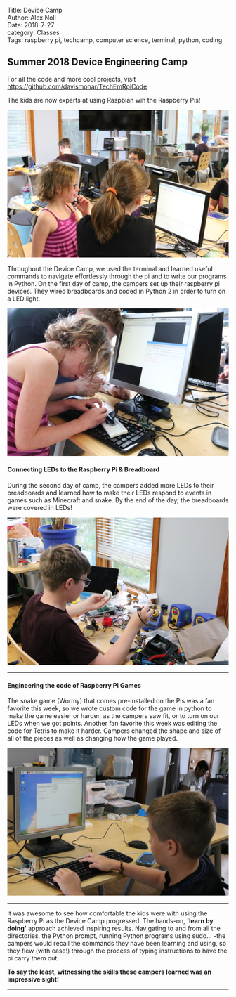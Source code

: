 Title: Device Camp  
Author: Alex Noll  
Date: 2018-7-27  
category: Classes  
Tags: raspberry pi, techcamp, computer science, terminal, python, coding  

## Summer 2018 Device Engineering Camp  

For all the code and more cool projects, visit https://github.com/davismohar/TechEmRpiCode  

The kids are now experts at using Raspbian wih the Raspberry Pis!  

![Looking at Python](images/IMG_9586.JPG)  

Throughout the Device Camp, we used the terminal and learned useful commands to navigate effortlessly through the pi and to write our programs in Python. On the first day of camp, the campers set up their raspberry pi devices. They wired breadboards and coded in Python 2 in order to turn on a LED light.  

![LED Breadboard](images/IMG_9571.JPG)  

#### Connecting LEDs to the Raspberry Pi & Breadboard  

During the second day of camp, the campers added more LEDs to their breadboards and learned how to make their LEDs respond to events in games such as Minecraft and snake. By the end of the day, the breadboards were covered in LEDs!  

![Tinkering with Hardware](images/IMG_9579.JPG)  

***  

#### Engineering the code of Raspberry Pi Games  

The snake game (Wormy) that comes pre-installed on the Pis was a fan favorite this week, so we wrote custom code for the game in python to make the game easier or harder, as the campers saw fit, or to turn on our LEDs when we got points. Another fan favorite this week was editing the code for Tetris to make it harder. Campers changed the shape and size of all of the pieces as well as changing how the game played.  

![Python](images/IMG_9570.JPG)  

***  


It was awesome to see how comfortable the kids were with using the Raspberry Pi as the Device Camp progressed. The hands-on, **'learn by doing'** approach achieved inspiring results. Navigating to and from all the directories, the Python prompt, running Python programs using sudo... -the campers would recall the commands they have been learning and using, so they flew (with ease!) through the process of typing instructions to have the pi carry them out.  



**To say the least, witnessing the skills these campers learned was an impressive sight!**  

***  
